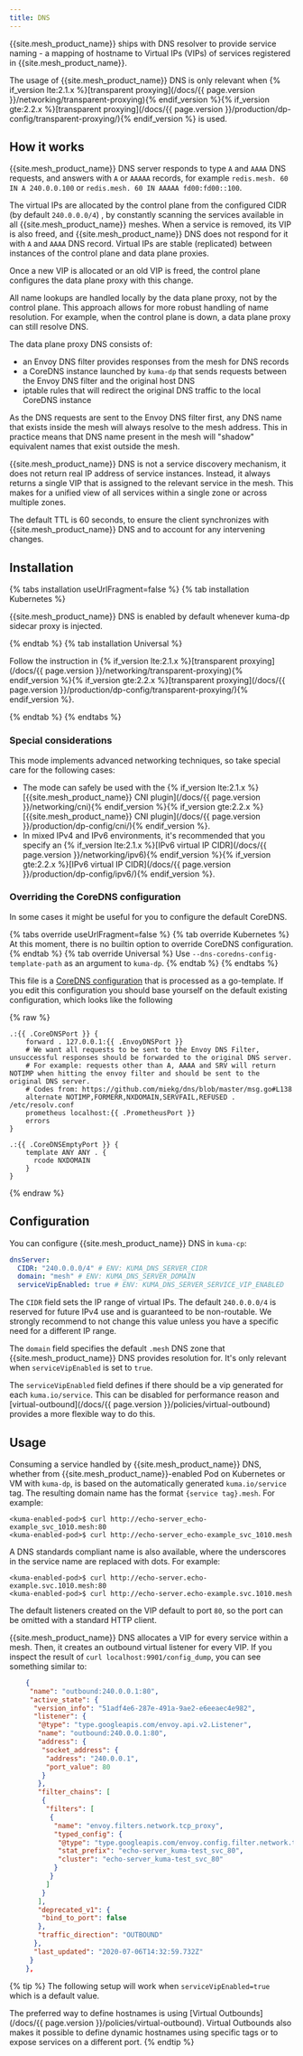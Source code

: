 ```yaml
---
title: DNS
---
```


{{site.mesh_product_name}} ships with DNS resolver to provide service naming - a mapping of hostname to Virtual IPs (VIPs) of services registered in {{site.mesh_product_name}}.

The usage of {{site.mesh_product_name}} DNS is only relevant when {% if_version lte:2.1.x %}[transparent proxying](/docs/{{ page.version }}/networking/transparent-proxying){% endif_version %}{% if_version gte:2.2.x %}[transparent proxying](/docs/{{ page.version }}/production/dp-config/transparent-proxying/){% endif_version %} is used.

## How it works

{{site.mesh_product_name}} DNS server responds to type `A` and `AAAA` DNS requests, and answers with `A` or `AAAAA` records, for example `redis.mesh. 60 IN A 240.0.0.100` or `redis.mesh. 60 IN AAAAA fd00:fd00::100`.

The virtual IPs are allocated by the control plane from the configured CIDR (by default `240.0.0.0/4`) , by constantly scanning the services available in all {{site.mesh_product_name}} meshes.
When a service is removed, its VIP is also freed, and {{site.mesh_product_name}} DNS does not respond for it with `A` and `AAAA` DNS record.
Virtual IPs are stable (replicated) between instances of the control plane and data plane proxies.

Once a new VIP is allocated or an old VIP is freed, the control plane configures the data plane proxy with this change.

All name lookups are handled locally by the data plane proxy, not by the control plane.
This approach allows for more robust handling of name resolution.
For example, when the control plane is down, a data plane proxy can still resolve DNS.

The data plane proxy DNS consists of:

- an Envoy DNS filter provides responses from the mesh for DNS records
- a CoreDNS instance launched by `kuma-dp` that sends requests between the Envoy DNS filter and the original host DNS
- iptable rules that will redirect the original DNS traffic to the local CoreDNS instance

As the DNS requests are sent to the Envoy DNS filter first, any DNS name that exists inside the mesh will always resolve to the mesh address.
This in practice means that DNS name present in the mesh will "shadow" equivalent names that exist outside the mesh.

{{site.mesh_product_name}} DNS is not a service discovery mechanism, it does not return real IP address of service instances.
Instead, it always returns a single VIP that is assigned to the relevant service in the mesh. This makes for a unified view of all services within a single zone or across multiple zones.

The default TTL is 60 seconds, to ensure the client synchronizes with {{site.mesh_product_name}} DNS and to account for any intervening changes.

## Installation

{% tabs installation useUrlFragment=false %}
{% tab installation Kubernetes %}

{{site.mesh_product_name}} DNS is enabled by default whenever kuma-dp sidecar proxy is injected.

{% endtab %}
{% tab installation Universal %}

Follow the instruction in {% if_version lte:2.1.x %}[transparent proxying](/docs/{{ page.version }}/networking/transparent-proxying){% endif_version %}{% if_version gte:2.2.x %}[transparent proxying](/docs/{{ page.version }}/production/dp-config/transparent-proxying/){% endif_version %}.

{% endtab %}
{% endtabs %}

### Special considerations

This mode implements advanced networking techniques, so take special care for the following cases:

- The mode can safely be used with the {% if_version lte:2.1.x %}[{{site.mesh_product_name}} CNI plugin](/docs/{{ page.version }}/networking/cni){% endif_version %}{% if_version gte:2.2.x %}[{{site.mesh_product_name}} CNI plugin](/docs/{{ page.version }}/production/dp-config/cni/){% endif_version %}.
- In mixed IPv4 and IPv6 environments, it's recommended that you specify an {% if_version lte:2.1.x %}[IPv6 virtual IP CIDR](/docs/{{ page.version }}/networking/ipv6){% endif_version %}{% if_version gte:2.2.x %}[IPv6 virtual IP CIDR](/docs/{{ page.version }}/production/dp-config/ipv6/){% endif_version %}.

### Overriding the CoreDNS configuration

In some cases it might be useful for you to configure the default CoreDNS.

{% tabs override useUrlFragment=false %}
{% tab override Kubernetes %}
At this moment, there is no builtin option to override CoreDNS configuration.
{% endtab %}
{% tab override Universal %}
Use `--dns-coredns-config-template-path` as an argument to `kuma-dp`.
{% endtab %}
{% endtabs %}

This file is a [CoreDNS configuration](https://coredns.io/manual/toc/) that is processed as a go-template.
If you edit this configuration you should base yourself on the default existing configuration, which looks like the following

{% raw %}

```
.:{{ .CoreDNSPort }} {
    forward . 127.0.0.1:{{ .EnvoyDNSPort }}
    # We want all requests to be sent to the Envoy DNS Filter, unsuccessful responses should be forwarded to the original DNS server.
    # For example: requests other than A, AAAA and SRV will return NOTIMP when hitting the envoy filter and should be sent to the original DNS server.
    # Codes from: https://github.com/miekg/dns/blob/master/msg.go#L138
    alternate NOTIMP,FORMERR,NXDOMAIN,SERVFAIL,REFUSED . /etc/resolv.conf
    prometheus localhost:{{ .PrometheusPort }}
    errors
}

.:{{ .CoreDNSEmptyPort }} {
    template ANY ANY . {
      rcode NXDOMAIN
    }
}
```

{% endraw %}

## Configuration

You can configure {{site.mesh_product_name}} DNS in `kuma-cp`:

```yaml
dnsServer:
  CIDR: "240.0.0.0/4" # ENV: KUMA_DNS_SERVER_CIDR
  domain: "mesh" # ENV: KUMA_DNS_SERVER_DOMAIN
  serviceVipEnabled: true # ENV: KUMA_DNS_SERVER_SERVICE_VIP_ENABLED
```

The `CIDR` field sets the IP range of virtual IPs. The default `240.0.0.0/4` is reserved for future IPv4 use and is guaranteed to be non-routable. We strongly recommend to not change this value unless you have a specific need for a different IP range.

The `domain` field specifies the default `.mesh` DNS zone that {{site.mesh_product_name}} DNS provides resolution for. It's only relevant when `serviceVipEnabled` is set to `true`.

The `serviceVipEnabled` field defines if there should be a vip generated for each `kuma.io/service`. This can be disabled for performance reason and [virtual-outbound](/docs/{{ page.version }}/policies/virtual-outbound) provides a more flexible way to do this.

## Usage

Consuming a service handled by {{site.mesh_product_name}} DNS, whether from {{site.mesh_product_name}}-enabled Pod on Kubernetes or VM with `kuma-dp`, is based on the automatically generated `kuma.io/service` tag. The resulting domain name has the format `{service tag}.mesh`. For example:

```
<kuma-enabled-pod>$ curl http://echo-server_echo-example_svc_1010.mesh:80
<kuma-enabled-pod>$ curl http://echo-server_echo-example_svc_1010.mesh
```

A DNS standards compliant name is also available, where the underscores in the service name are replaced with dots. For example:

```
<kuma-enabled-pod>$ curl http://echo-server.echo-example.svc.1010.mesh:80
<kuma-enabled-pod>$ curl http://echo-server.echo-example.svc.1010.mesh
```

The default listeners created on the VIP default to port `80`, so the port can be omitted with a standard HTTP client.

{{site.mesh_product_name}} DNS allocates a VIP for every service within a mesh. Then, it creates an outbound virtual listener for every VIP. If you inspect the result of `curl localhost:9901/config_dump`, you can see something similar to:

```json
    {
     "name": "outbound:240.0.0.1:80",
     "active_state": {
      "version_info": "51adf4e6-287e-491a-9ae2-e6eeaec4e982",
      "listener": {
       "@type": "type.googleapis.com/envoy.api.v2.Listener",
       "name": "outbound:240.0.0.1:80",
       "address": {
        "socket_address": {
         "address": "240.0.0.1",
         "port_value": 80
        }
       },
       "filter_chains": [
        {
         "filters": [
          {
           "name": "envoy.filters.network.tcp_proxy",
           "typed_config": {
            "@type": "type.googleapis.com/envoy.config.filter.network.tcp_proxy.v2.TcpProxy",
            "stat_prefix": "echo-server_kuma-test_svc_80",
            "cluster": "echo-server_kuma-test_svc_80"
           }
          }
         ]
        }
       ],
       "deprecated_v1": {
        "bind_to_port": false
       },
       "traffic_direction": "OUTBOUND"
      },
      "last_updated": "2020-07-06T14:32:59.732Z"
     }
    },
```

{% tip %}
The following setup will work when `serviceVipEnabled=true` which is a default value.

The preferred way to define hostnames is using [Virtual Outbounds](/docs/{{ page.version }}/policies/virtual-outbound).
Virtual Outbounds also makes it possible to define dynamic hostnames using specific tags or to expose services on a different port.
{% endtip %}
